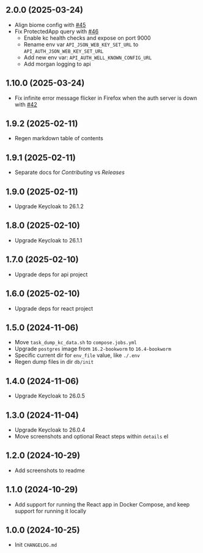 ## 2.0.0 (2025-03-24)

- Align biome config with [#45](https://github.com/authts/sample-keycloak-react-oidc-context/pull/45)
- Fix ProtectedApp query with [#46](https://github.com/authts/sample-keycloak-react-oidc-context/pull/46)
    - Enable kc health checks and expose on port 9000
    - Rename env var `API_JSON_WEB_KEY_SET_URL` to `API_AUTH_JSON_WEB_KEY_SET_URL`
    - Add new env var: `API_AUTH_WELL_KNOWN_CONFIG_URL`
    - Add morgan logging to api

## 1.10.0 (2025-03-24)

- Fix infinite error message flicker in Firefox when the auth server is down with [#42](https://github.com/authts/sample-keycloak-react-oidc-context/pull/42)

## 1.9.2 (2025-02-11)

- Regen markdown table of contents

## 1.9.1 (2025-02-11)

- Separate docs for _Contributing_ vs _Releases_

## 1.9.0 (2025-02-11)

- Upgrade Keycloak to 26.1.2

## 1.8.0 (2025-02-10)

- Upgrade Keycloak to 26.1.1

## 1.7.0 (2025-02-10)

- Upgrade deps for api project

## 1.6.0 (2025-02-10)

- Upgrade deps for react project

## 1.5.0 (2024-11-06)

- Move `task_dump_kc_data.sh` to `compose.jobs.yml`
- Upgrade `postgres` image from `16.2-bookworm` to `16.4-bookworm`
- Specific current dir for `env_file` value, like `./.env`
- Regen dump files in dir `db/init`

## 1.4.0 (2024-11-06)

- Upgrade Keycloak to 26.0.5

## 1.3.0 (2024-11-04)

- Upgrade Keycloak to 26.0.4
- Move screenshots and optional React steps within `details` el

## 1.2.0 (2024-10-29)

- Add screenshots to readme

## 1.1.0 (2024-10-29)

- Add support for running the React app in Docker Compose, and keep support for running it locally

## 1.0.0 (2024-10-25)

- Init `CHANGELOG.md`
